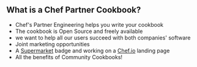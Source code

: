 ## What is a Chef Partner Cookbook?
* Chef's Partner Engineering helps you write your cookbook
* The cookbook is Open Source and freely available
 * we want to help all our users succeed with both companies' software
* Joint marketing opportunities
* A [Supermarket](https://supermarket.chef.io) badge and working on a [Chef.io](https://chef.io) landing page
* All the benefits of Community Cookbooks!
